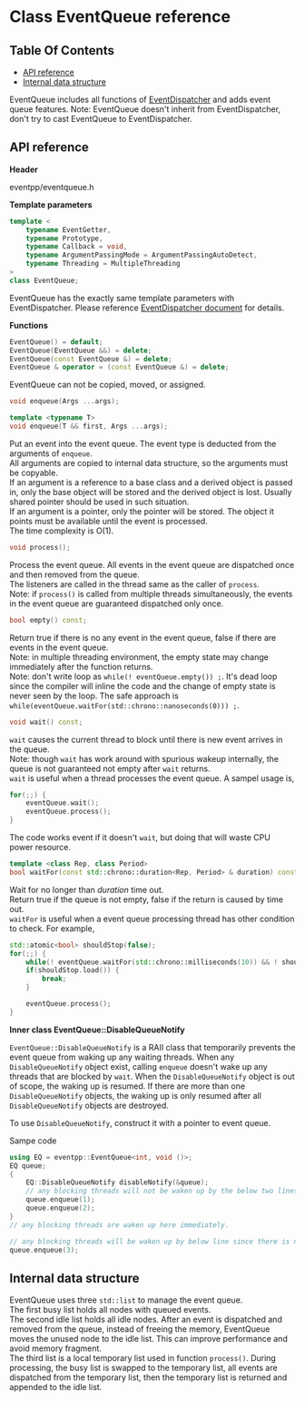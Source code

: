 # Class EventQueue reference

## Table Of Contents

- [API reference](#apis)
- [Internal data structure](#internal-data-structure)

EventQueue includes all functions of [EventDispatcher](eventdispatcher.md) and adds event queue features. Note: EventQueue doesn't inherit from EventDispatcher, don't try to cast EventQueue to EventDispatcher.  

<a name="apis"></a>
## API reference

**Header**

eventpp/eventqueue.h

**Template parameters**

```c++
template <
	typename EventGetter,
	typename Prototype,
	typename Callback = void,
	typename ArgumentPassingMode = ArgumentPassingAutoDetect,
	typename Threading = MultipleThreading
>
class EventQueue;
```

EventQueue has the exactly same template parameters with EventDispatcher. Please reference [EventDispatcher document](eventdispatcher.md) for details.

**Functions**

```c++
EventQueue() = default;
EventQueue(EventQueue &&) = delete;
EventQueue(const EventQueue &) = delete;
EventQueue & operator = (const EventQueue &) = delete;
```

EventQueue can not be copied, moved, or assigned.

```c++
void enqueue(Args ...args);

template <typename T>  
void enqueue(T && first, Args ...args);
```  
Put an event into the event queue. The event type is deducted from the arguments of `enqueue`.  
All arguments are copied to internal data structure, so the arguments must be copyable.  
If an argument is a reference to a base class and a derived object is passed in, only the base object will be stored and the derived object is lost. Usually shared pointer should be used in such situation.  
If an argument is a pointer, only the pointer will be stored. The object it points must be available until the event is processed.  
The time complexity is O(1).  

```c++
void process();
```  
Process the event queue. All events in the event queue are dispatched once and then removed from the queue.  
The listeners are called in the thread same as the caller of `process`.  
Note: if `process()` is called from multiple threads simultaneously, the events in the event queue are guaranteed dispatched only once.  

```c++
bool empty() const;
```
Return true if there is no any event in the event queue, false if there are events in the event queue.  
Note: in multiple threading environment, the empty state may change immediately after the function returns.  
Note: don't write loop as `while(! eventQueue.empty()) ;`. It's dead loop since the compiler will inline the code and the change of empty state is never seen by the loop. The safe approach is `while(eventQueue.waitFor(std::chrono::nanoseconds(0))) ;`.  

```c++
void wait() const;
```
`wait` causes the current thread to block until there is new event arrives in the queue.  
Note: though `wait` has work around with spurious wakeup internally, the queue is not guaranteed not empty after `wait` returns.  
`wait` is useful when a thread processes the event queue. A sampel usage is,
```c++
for(;;) {
	eventQueue.wait();
	eventQueue.process();
}
```
The code works event if it doesn't `wait`, but doing that will waste CPU power resource.

```c++
template <class Rep, class Period>
bool waitFor(const std::chrono::duration<Rep, Period> & duration) const;
```
Wait for no longer than *duration* time out.  
Return true if the queue is not empty, false if the return is caused by time out.  
`waitFor` is useful when a event queue processing thread has other condition to check. For example,
```c++
std::atomic<bool> shouldStop(false);
for(;;) {
	while(! eventQueue.waitFor(std::chrono::milliseconds(10)) && ! shouldStop.load()) ;
	if(shouldStop.load()) {
		break;
	}

	eventQueue.process();
}
```

**Inner class EventQueue::DisableQueueNotify**  

`EventQueue::DisableQueueNotify` is a RAII class that temporarily prevents the event queue from waking up any waiting threads. When any `DisableQueueNotify` object exist, calling `enqueue` doesn't wake up any threads that are blocked by `wait`. When the `DisableQueueNotify` object is out of scope, the waking up is resumed. If there are more than one `DisableQueueNotify` objects, the waking up is only resumed after all `DisableQueueNotify` objects are destroyed.  

To use `DisableQueueNotify`, construct it with a pointer to event queue.

Sampe code
```c++
using EQ = eventpp::EventQueue<int, void ()>;
EQ queue;
{
	EQ::DisableQueueNotify disableNotify(&queue);
	// any blocking threads will not be waken up by the below two lines.
	queue.enqueue(1);
	queue.enqueue(2);
}
// any blocking threads are waken up here immediately.

// any blocking threads will be waken up by below line since there is no DisableQueueNotify.
queue.enqueue(3);
```

<a name="internal-data-structure"></a>
## Internal data structure

EventQueue uses three `std::list` to manage the event queue.  
The first busy list holds all nodes with queued events.  
The second idle list holds all idle nodes. After an event is dispatched and removed from the queue, instead of freeing the memory, EventQueue moves the unused node to the idle list. This can improve performance and avoid memory fragment.  
The third list is a local temporary list used in function `process()`. During processing, the busy list is swapped to the temporary list, all events are dispatched from the temporary list, then the temporary list is returned and appended to the idle list.

